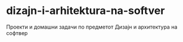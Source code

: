 # dizajn-i-arhitektura-na-softver
Проекти и домашни задачи по предметот Дизајн и архитектура на софтвер
